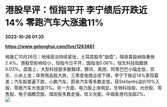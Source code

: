 # 港股早评：恒指平开 李宁绩后开跌近14% 零跑汽车大涨逾11%

**2023-10-26 01:35**

**https://www.gelonghui.com/live/1263661**

格隆汇10月26日｜地缘政治持续紧张，土耳其股市“崩盘”，隔夜美股纳指重挫2.4%。港股受影响较小，恒指今日平开，国指涨0.06%，恒生科技指数跌0.03%。盘面上，大型科技股多数飘绿，腾讯、美团、阿里巴巴小幅走低，京东、小米上涨；体育用品股大跌，三季度电商业绩下降，李宁下挫近14%表现最差；汽车股普遍下跌，小鹏汽车、蔚来汽车等多数走低，获Stellantis溢价19%入股，零跑汽车大涨逾11%。另一方面，电力股上涨明显，生物科技股、光伏股、零售股、电子烟概念股、煤炭股多数走强，信义光能、中烟香港均涨超2%。  
![](https://img5.gelonghui.com/live/06869-054eaf5a-a549-438d-b000-7705dcd06458.png)